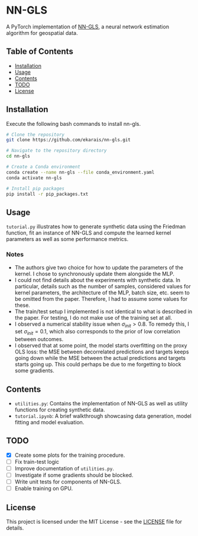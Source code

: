 # NN-GLS
A PyTorch implementation of [NN-GLS](https://arxiv.org/abs/2304.09157), a neural network estimation algorithm for geospatial data.

## Table of Contents

- [Installation](#installation)
- [Usage](#usage)
- [Contents](#contents)
- [TODO](#TODO)
- [License](#license)


## Installation

Execute the following bash commands to install nn-gls.

```bash
# Clone the repository
git clone https://github.com/ekarais/nn-gls.git

# Navigate to the repository directory
cd nn-gls

# Create a Conda environment
conda create --name nn-gls --file conda_environment.yaml
conda activate nn-gls

# Install pip packages
pip install -r pip_packages.txt
```

## Usage
`tutorial.py` illustrates how to generate synthetic data using the Friedman function, fit an instance of NN-GLS and compute the learned kernel parameters as well as some performance metrics.

### Notes
- The authors give two choice for how to update the parameters of the kernel. I chose to synchronously update them alongside the MLP.
- I could not find details about the experiments with synthetic data. In particular, details such as the number of samples, considered values for kernel parameters, the architecture of the MLP, batch size, etc. seem to be omitted from the paper. Therefore, I had to assume some values for these.
- The train/test setup I implemented is not identical to what is described in the paper. For testing, I do not make use of the training set at all. 
- I observed a numerical stability issue when $\sigma_{init} \gt 0.8$. To remedy this, I set $\sigma_{init} = 0.1$, which also corresponds to the prior of low correlation between outcomes.
- I observed that at some point, the model starts overfitting on the proxy OLS loss: the MSE between decorrelated predictions and targets keeps going down while the MSE between the actual predictions and targets starts going up. This could perhaps be due to me forgetting to block some gradients.

## Contents
- `utilities.py`: Contains the implementation of NN-GLS as well as utility functions for creating synthetic data.
- `tutorial.ipynb`: A brief walkthrough showcasing data generation, model fitting and model evaluation.

## TODO
- [x] Create some plots for the training procedure.
- [ ] Fix train-test logic
- [ ] Improve documentation of `utilities.py`.
- [ ] Investigate if some gradients should be blocked.
- [ ] Write unit tests for components of NN-GLS.
- [ ] Enable training on GPU.

## License
This project is licensed under the MIT License - see the [LICENSE](LICENSE) file for details.
